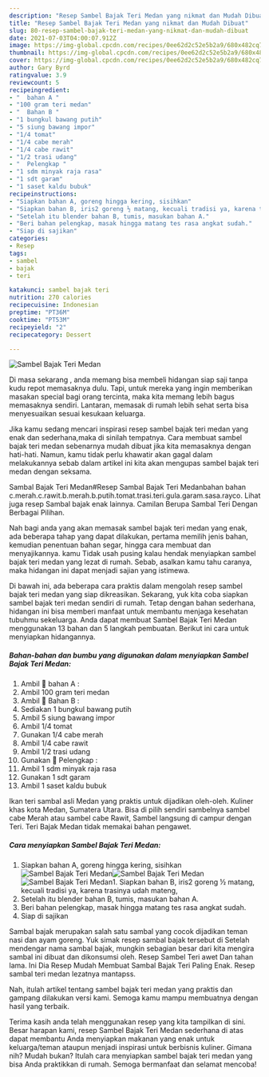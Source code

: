 ```yaml
---
description: "Resep Sambel Bajak Teri Medan yang nikmat dan Mudah Dibuat"
title: "Resep Sambel Bajak Teri Medan yang nikmat dan Mudah Dibuat"
slug: 80-resep-sambel-bajak-teri-medan-yang-nikmat-dan-mudah-dibuat
date: 2021-07-03T04:00:07.912Z
image: https://img-global.cpcdn.com/recipes/0ee62d2c52e5b2a9/680x482cq70/sambel-bajak-teri-medan-foto-resep-utama.jpg
thumbnail: https://img-global.cpcdn.com/recipes/0ee62d2c52e5b2a9/680x482cq70/sambel-bajak-teri-medan-foto-resep-utama.jpg
cover: https://img-global.cpcdn.com/recipes/0ee62d2c52e5b2a9/680x482cq70/sambel-bajak-teri-medan-foto-resep-utama.jpg
author: Gary Byrd
ratingvalue: 3.9
reviewcount: 5
recipeingredient:
- "  bahan A "
- "100 gram teri medan"
- "  Bahan B "
- "1 bungkul bawang putih"
- "5 siung bawang impor"
- "1/4 tomat"
- "1/4 cabe merah"
- "1/4 cabe rawit"
- "1/2 trasi udang"
- "  Pelengkap "
- "1 sdm minyak raja rasa"
- "1 sdt garam"
- "1 saset kaldu bubuk"
recipeinstructions:
- "Siapkan bahan A, goreng hingga kering, sisihkan"
- "Siapkan bahan B, iris2 goreng ½ matang, kecuali tradisi ya, karena trasinya udah mateng,"
- "Setelah itu blender bahan B, tumis, masukan bahan A."
- "Beri bahan pelengkap, masak hingga matang tes rasa angkat sudah."
- "Siap di sajikan"
categories:
- Resep
tags:
- sambel
- bajak
- teri

katakunci: sambel bajak teri 
nutrition: 270 calories
recipecuisine: Indonesian
preptime: "PT36M"
cooktime: "PT53M"
recipeyield: "2"
recipecategory: Dessert

---
```



![Sambel Bajak Teri Medan](https://img-global.cpcdn.com/recipes/0ee62d2c52e5b2a9/680x482cq70/sambel-bajak-teri-medan-foto-resep-utama.jpg)

Di masa  sekarang , anda memang bisa membeli hidangan siap saji tanpa kudu repot memasaknya dulu. Tapi, untuk mereka yang ingin memberikan masakan special bagi orang tercinta, maka kita memang lebih bagus memasaknya sendiri. Lantaran, memasak di rumah lebih sehat serta bisa menyesuaikan sesuai kesukaan keluarga.

Jika kamu sedang mencari inspirasi resep sambel bajak teri medan yang enak dan sederhana,maka di sinilah tempatnya. Cara membuat sambel bajak teri medan  sebenarnya mudah dibuat jika kita memasaknya dengan hati-hati. Namun, kamu tidak perlu khawatir akan gagal dalam melakukannya 
sebab dalam artikel ini kita akan mengupas sambel bajak teri medan dengan seksama.  

Sambal Bajak Teri Medan#Resep Sambal Bajak Teri Medanbahan bahan c.merah.c.rawit.b.merah.b.putih.tomat.trasi.teri.gula.garam.sasa.rayco. Lihat juga resep Sambal bajak enak lainnya. Camilan Berupa Sambal Teri Dengan Berbagai Pilihan.

Nah bagi anda yang akan memasak sambel bajak teri medan yang enak, ada beberapa tahap yang dapat dilakukan, pertama memilih jenis bahan, kemudian penentuan bahan segar, hingga cara membuat dan menyajikannya. kamu Tidak usah pusing kalau hendak menyiapkan sambel bajak teri medan yang lezat di rumah. Sebab, asalkan kamu  tahu caranya, maka hidangan ini dapat menjadi sajian yang istimewa.

Di bawah ini, ada beberapa cara praktis  dalam mengolah resep sambel bajak teri medan yang siap dikreasikan. Sekarang, yuk kita coba siapkan sambel bajak teri medan sendiri di rumah. Tetap dengan bahan sederhana, hidangan ini bisa memberi manfaat untuk membantu menjaga kesehatan tubuhmu sekeluarga. Anda dapat membuat Sambel Bajak Teri Medan menggunakan 13 bahan dan 5 langkah pembuatan. Berikut ini cara untuk menyiapkan hidangannya.

<!--inarticleads1-->

##### Bahan-bahan dan bumbu yang digunakan dalam menyiapkan Sambel Bajak Teri Medan:

1. Ambil  🍣 bahan A :
1. Ambil 100 gram teri medan
1. Ambil  🌰 Bahan B :
1. Sediakan 1 bungkul bawang putih
1. Ambil 5 siung bawang impor
1. Ambil 1/4 tomat
1. Gunakan 1/4 cabe merah
1. Ambil 1/4 cabe rawit
1. Ambil 1/2 trasi udang
1. Gunakan  🌯 Pelengkap :
1. Ambil 1 sdm minyak raja rasa
1. Gunakan 1 sdt garam
1. Ambil 1 saset kaldu bubuk


Ikan teri sambal asli Medan yang praktis untuk dijadikan oleh-oleh. Kuliner khas kota Medan, Sumatera Utara. Bisa di pilih sendiri sambelnya sambel cabe Merah atau sambel cabe Rawit, Sambel langsung di campur dengan Teri. Teri Bajak Medan tidak memakai bahan pengawet. 

<!--inarticleads2-->

##### Cara menyiapkan Sambel Bajak Teri Medan:

1. Siapkan bahan A, goreng hingga kering, sisihkan
<img src="https://img-global.cpcdn.com/steps/7c1b24233fc14bb4/160x128cq70/sambel-bajak-teri-medan-langkah-memasak-1-foto.jpg" alt="Sambel Bajak Teri Medan"><img src="https://img-global.cpcdn.com/steps/5ae2fad6bf9524db/160x128cq70/sambel-bajak-teri-medan-langkah-memasak-1-foto.jpg" alt="Sambel Bajak Teri Medan"><img src="https://img-global.cpcdn.com/steps/98467af513d924da/160x128cq70/sambel-bajak-teri-medan-langkah-memasak-1-foto.jpg" alt="Sambel Bajak Teri Medan">1. Siapkan bahan B, iris2 goreng ½ matang, kecuali tradisi ya, karena trasinya udah mateng,
1. Setelah itu blender bahan B, tumis, masukan bahan A.
1. Beri bahan pelengkap, masak hingga matang tes rasa angkat sudah.
1. Siap di sajikan


Sambal bajak merupakan salah satu sambal yang cocok dijadikan teman nasi dan ayam goreng. Yuk simak resep sambal bajak tersebut di Setelah mendengar nama sambal bajak, mungkin sebagian besar dari kita mengira sambal ini dibuat dan dikonsumsi oleh. Resep Sambel Teri awet Dan tahan lama. Ini Dia Resep Mudah Membuat Sambal Bajak Teri Paling Enak. Resep sambal teri medan lezatnya mantapss. 

Nah, itulah artikel tentang  sambel bajak teri medan  yang praktis dan gampang dilakukan versi kami. Semoga kamu mampu membuatnya dengan hasil yang terbaik. 

Terima kasih anda telah menggunakan resep yang kita tampilkan di sini. Besar harapan kami, resep  Sambel Bajak Teri Medan sederhana di atas dapat membantu Anda menyiapkan makanan yang enak untuk keluarga/teman ataupun menjadi inspirasi untuk berbisnis kuliner. Gimana nih? Mudah bukan? Itulah cara menyiapkan sambel bajak teri medan yang bisa Anda praktikkan di rumah. Semoga bermanfaat dan selamat mencoba!

